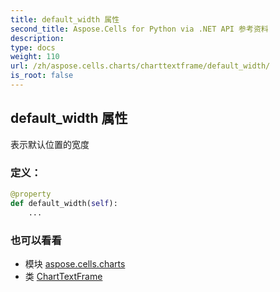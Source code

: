 ```yaml
---
title: default_width 属性
second_title: Aspose.Cells for Python via .NET API 参考资料
description:
type: docs
weight: 110
url: /zh/aspose.cells.charts/charttextframe/default_width/
is_root: false
---
```

## default_width 属性

表示默认位置的宽度
### 定义：
```python
@property
def default_width(self):
    ...
```

### 也可以看看
* 模块 [aspose.cells.charts](../../)
* 类 [ChartTextFrame](/cells/python-net/zh/aspose.cells.charts/charttextframe)
